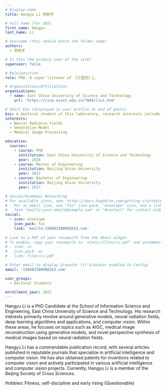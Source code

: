 ```yaml
---
# Display name
title: Hangyu Li 李航宇

# Full name (for SEO)
first_name: Hangyu
last_name: Li

# Username (this should match the folder name)
authors:
  - 李航宇

# Is this the primary user of the site?
superuser: false

# Role/position
role: PhD. A super listener of 《三国恋》🎵.

# Organizations/Affiliations
organizations:
  - name: East China University of Science and Technology
    url: 'https://cise.ecust.edu.cn/7684/list.htm'

# Short bio (displayed in user profile at end of posts)
bio: A doctoral student of this laboratory, research interests include Neural Radiance Fields, Medical Image Processing and Generative Model.
interests:
  - Neural Radiance Fields
  - Generative Model
  - Medical Image Processing

education:
  courses:
    - course: PhD
      institution: East China University of Science and Technology
      year: 2026
    - course: Master of Engineering
      institution: Beijing Union University
      year: 2022
    - course: Bachelor of Engineering
      institution: Beijing Union University
      year: 2017

# Social/Academic Networking
# For available icons, see: https://docs.hugoblox.com/getting-started/page-builder/#icons
#   For an email link, use "fas" icon pack, "envelope" icon, and a link in the
#   form "mailto:your-email@example.com" or "#contact" for contact widget.
social:
  - icon: envelope
    icon_pack: fas
    link: 'mailto:15008338806@163.com'
    
# Link to a PDF of your resume/CV from the About widget.
# To enable, copy your resume/CV to `static/files/cv.pdf` and uncomment the lines below.
# - icon: cv
#   icon_pack: ai
#   link: files/cv.pdf

# Enter email to display Gravatar (if Gravatar enabled in Config)
email: '15008338806@163.com'

user_groups:
  - Doctoral Students

enrollment_year: 2022
---
```


Hangyu Li is a PhD Candidate at the School of Information Science and Engineering, East China University of Science and Technology. His research interests primarily revolve around generative models, neural radiation fields, deep learning algorithms and applications, and computer vision. Within these areas, he focuses on topics such as AIGC, medical image reconstruction using generative models, and novel perspective synthesis of medical images based on neural radiation fields. 

Hangyu Li has a commendable publication record, with several articles published in reputable journals that specialize in artificial intelligence and computer vision. He has also obtained patents for inventions related to computer vision and actively participated in various artificial intelligence and computer vision projects. Currently, Hangyu Li is a member of the Beijing Society of Cross Sciences.

Hobbies: Fitness, self-discipline and early rising (Questionable)
